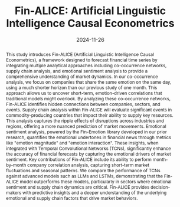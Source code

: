 ---
title: "Fin-ALICE: Artificial Linguistic Intelligence Causal Econometrics"
date: 2024-11-26
publishDate: 2024-11-26T10:34:00.000Z
authors: ["Shawn McCarthy", "Gita Alaghband"]
publication_types: ["2"]

abstract: "This study introduces Fin-ALICE (Artificial Linguistic Intelligence Causal Econometrics), a framework designed to forecast financial time series by integrating multiple analytical approaches including co-occurrence networks, supply chain analysis, and emotional sentiment analysis to provide a comprehensive understanding of market dynamics. In our co-occurrence analysis, we focus on companies that share the same emotion on the same day, using a much shorter horizon than our previous study of one month. This approach allows us to uncover short-term, emotion-driven correlations that traditional models might overlook. By analyzing these co-occurrence networks, Fin-ALICE identifies hidden connections between companies, sectors, and events. Supply chain analysis within Fin-ALICE will evaluate significant events in commodity-producing countries that impact their ability to supply key resources. This analysis captures the ripple effects of disruptions across industries and regions, offering a more nuanced prediction of market movements. Emotional sentiment analysis, powered by the Fin-Emotion library developed in our prior research, quantifies the emotional undertones in financial news through metrics like \"emotion magnitude\" and \"emotion interaction\". These insights, when integrated with Temporal Convolutional Networks (TCNs), significantly enhance the accuracy of financial forecasts by capturing the emotional drivers of market sentiment. Key contributions of Fin-ALICE include its ability to perform month-by-month company correlation analysis, capturing short-term market fluctuations and seasonal patterns. We compare the performance of TCNs against advanced models such as LLMs and LSTMs, demonstrating that the Fin-ALICE model outperforms these models, particularly in sectors where emotional sentiment and supply chain dynamics are critical. Fin-ALICE provides decision-makers with predictive insights and a deeper understanding of the underlying emotional and supply chain factors that drive market behaviors."
featured: true
publication: "*Journal of Risk and Financial Management*"
tags: ["NLP", "emotional sentiment analysis", "supply chain", "financial news", "knowledge graph", "TCN", "LSTM", "LLM"]
url_pdf: "https://www.mdpi.com/1911-8074/17/12/537"
doi: "10.3390/jrfm17120537"
---